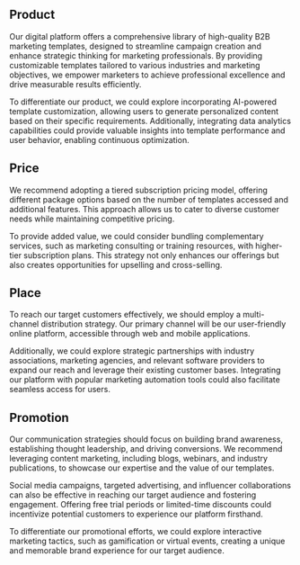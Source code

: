 ## Product
Our digital platform offers a comprehensive library of high-quality B2B marketing templates, designed to streamline campaign creation and enhance strategic thinking for marketing professionals. By providing customizable templates tailored to various industries and marketing objectives, we empower marketers to achieve professional excellence and drive measurable results efficiently.

To differentiate our product, we could explore incorporating AI-powered template customization, allowing users to generate personalized content based on their specific requirements. Additionally, integrating data analytics capabilities could provide valuable insights into template performance and user behavior, enabling continuous optimization.

## Price
We recommend adopting a tiered subscription pricing model, offering different package options based on the number of templates accessed and additional features. This approach allows us to cater to diverse customer needs while maintaining competitive pricing.

To provide added value, we could consider bundling complementary services, such as marketing consulting or training resources, with higher-tier subscription plans. This strategy not only enhances our offerings but also creates opportunities for upselling and cross-selling.

## Place
To reach our target customers effectively, we should employ a multi-channel distribution strategy. Our primary channel will be our user-friendly online platform, accessible through web and mobile applications.

Additionally, we could explore strategic partnerships with industry associations, marketing agencies, and relevant software providers to expand our reach and leverage their existing customer bases. Integrating our platform with popular marketing automation tools could also facilitate seamless access for users.

## Promotion
Our communication strategies should focus on building brand awareness, establishing thought leadership, and driving conversions. We recommend leveraging content marketing, including blogs, webinars, and industry publications, to showcase our expertise and the value of our templates.

Social media campaigns, targeted advertising, and influencer collaborations can also be effective in reaching our target audience and fostering engagement. Offering free trial periods or limited-time discounts could incentivize potential customers to experience our platform firsthand.

To differentiate our promotional efforts, we could explore interactive marketing tactics, such as gamification or virtual events, creating a unique and memorable brand experience for our target audience.
